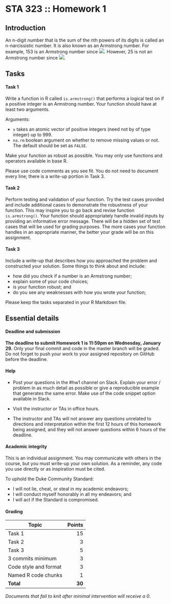 # STA 323 :: Homework 1

## Introduction

An n-digit number that is the sum of the nth powers of its digits is called an 
n-narcissistic number. It is also known as an Armstrong number. For example,
153 is an Armstrong number since ![](https://latex.codecogs.com/gif.latex?1^3&space;&plus;&space;5^3&space;&plus;&space;3^3&space;=&space;153).
However, 25 is not an Armstrong number since ![](https://latex.codecogs.com/gif.latex?2^2&space;&plus;&space;5^2&space;\neq&space;25).

## Tasks

#### Task 1

Write a function in R called `is.armstrong()` that performs a logical test
on if a positive integer is an Armstrong number. Your function should have
at least two arguments.

Arguments:
	
- `x` takes an atomic vector of positive integers 
  (need not by of type integer) up to 999.
- `na.rm` boolean argument on whether to remove missing values or not. The
  default should be set as `FALSE`.

Make your function as robust as possible.
You may only use functions and operators available in base R.

Please use code comments as you see fit. You do not need to document every line;
there is a write-up portion in Task 3.

#### Task 2

Perform testing and validation of your function. Try the test cases provided
and include additional cases to demonstrate the robustness of your function.
This may inspire you to go back and revise function `is.armstrong()`. 
Your function should appropriately handle invalid inputs by providing an
informative error message. There will be a hidden set of test cases that will 
be used for grading purposes. The more cases your function handles in an 
appropriate manner, the better your grade will be on this assignment.

#### Task 3

Include a write-up that describes how you approached the problem and 
constructed your solution. Some things to think about and include:

- how did you check if a number is an Armstrong number;
- explain some of your code choices;
- is your function robust; and
- do you see any weaknesses with how you wrote your function;

Please keep the tasks separated in your R Markdown file.

## Essential details

#### Deadline and submission

**The deadline to submit Homework 1 is 11:59pm on Wednesday, January 29.** Only
your final commit and code in the master branch will be graded. 
Do not forget to push your work to your assigned repository on GitHub before
the deadline.

#### Help

- Post your questions in the #hw1 channel on Slack. Explain your error / problem
  in as much detail as possible or give a reproducible example that generates 
  the same error. Make use of the code snippet option available in Slack.

- Visit the instructor or TAs in office hours.

- The instructor and TAs will not answer any questions unrelated to directions
  and interpretation within the first 12 hours of this homework being assigned, 
  and they will not answer questions within 6 hours of the deadline.

#### Academic integrity

This is an individual assignment. You may communicate with others in the
course, but you must write-up your own solution. As a reminder, any
code you use directly or as inspiration must be cited.

To uphold the Duke Community Standard:

- I will not lie, cheat, or steal in my academic endeavors;
- I will conduct myself honorably in all my endeavors; and
- I will act if the Standard is compromised.

#### Grading

| **Topic**             | **Points** |
|-----------------------|-----------:|
| Task 1                |         15 |
| Task 2                |          3 |
| Task 3                |          5 |
| 3 commits minimum     |          3 |
| Code style and format |          3 |
| Named R code chunks   |          1 |
| **Total**             |     **30** |

*Documents that fail to knit after minimal intervention will receive a 0*.